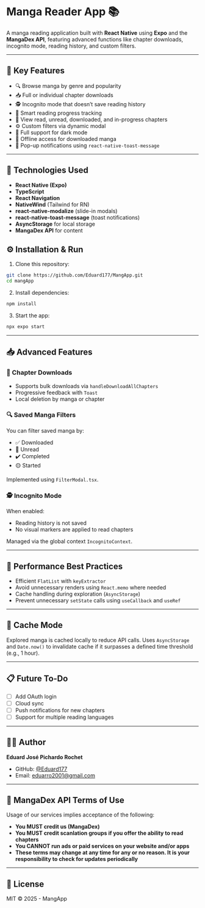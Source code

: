 # Manga Reader App 📚

A manga reading application built with **React Native** using **Expo** and the **MangaDex API**, featuring advanced functions like chapter downloads, incognito mode, reading history, and custom filters.

---

## 🚀 Key Features

- 🔍 Browse manga by genre and popularity
- 📥 Full or individual chapter downloads
- 🕵️ Incognito mode that doesn’t save reading history
- 🧠 Smart reading progress tracking
- 📌 View read, unread, downloaded, and in-progress chapters
- ⚙️ Custom filters via dynamic modal
- 🌙 Full support for dark mode
- 📶 Offline access for downloaded manga
- 🔔 Pop-up notifications using `react-native-toast-message`

---

## 🧱 Technologies Used

- **React Native (Expo)**
- **TypeScript**
- **React Navigation**
- **NativeWind** (Tailwind for RN)
- **react-native-modalize** (slide-in modals)
- **react-native-toast-message** (toast notifications)
- **AsyncStorage** for local storage
- **MangaDex API** for content

## ⚙️ Installation & Run

1. Clone this repository:

```bash
git clone https://github.com/Eduard177/MangApp.git
cd mangApp
````

2. Install dependencies:

```bash
npm install
```

3. Start the app:

```bash
npx expo start
```

---

## 📥 Advanced Features

### 🔄 Chapter Downloads

* Supports bulk downloads via `handleDownloadAllChapters`
* Progressive feedback with `Toast`
* Local deletion by manga or chapter

### 🔍 Saved Manga Filters

You can filter saved manga by:

* ✅ Downloaded
* 📖 Unread
* ✔️ Completed
* 🟡 Started

Implemented using `FilterModal.tsx`.

### 🕵️ Incognito Mode

When enabled:

* Reading history is not saved
* No visual markers are applied to read chapters

Managed via the global context `IncognitoContext`.

---

## 🧪 Performance Best Practices

* Efficient `FlatList` with `keyExtractor`
* Avoid unnecessary renders using `React.memo` where needed
* Cache handling during exploration (`AsyncStorage`)
* Prevent unnecessary `setState` calls using `useCallback` and `useRef`

---

## 🧠 Cache Mode

Explored manga is cached locally to reduce API calls. Uses `AsyncStorage` and `Date.now()` to invalidate cache if it surpasses a defined time threshold (e.g., 1 hour).

---

## 📋 Future To-Do

* [ ] Add OAuth login
* [ ] Cloud sync
* [ ] Push notifications for new chapters
* [ ] Support for multiple reading languages

---

## 🧑‍💻 Author

**Eduard José Pichardo Rochet**

* GitHub: [@Eduard177](https://github.com/Eduard177)
* Email: [eduarro2001@gmail.com](mailto:eduarro2001@gmail.com)

---

## 📜 MangaDex API Terms of Use

Usage of our services implies acceptance of the following:

* **You MUST credit us (MangaDex)**
* **You MUST credit scanlation groups if you offer the ability to read chapters**
* **You CANNOT run ads or paid services on your website and/or apps**
* **These terms may change at any time for any or no reason. It is your responsibility to check for updates periodically**

---

## 📄 License

MIT © 2025 - MangApp


